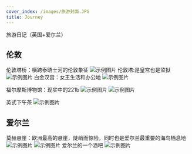 ```yaml
---
cover_index: /images/旅游封面.JPG
title: Journey
---
```

旅游日记（英国+爱尔兰）

## 伦敦
伦敦塔桥：横跨泰晤士河的伦敦象征
![示例图片](/images/伦敦1.jpg "示例图片")
伦敦塔:是皇宫也是监狱
![示例图片](/images/伦敦2.JPG "示例图片")
白金汉宫：女王生活和办公地
![示例图片](/images/伦敦3.jpg "示例图片")

福尔摩斯博物馆：现实中的221b
![示例图片](/images/福尔摩斯1.JPG "示例图片")
![示例图片](/images/福尔摩斯2.JPG "示例图片")

英式下午茶
![示例图片](/images/吃1.JPG "示例图片")

## 爱尔兰
莫赫悬崖：欧洲最高的悬崖，陡峭而惊险，同时也是爱尔兰最重要的海鸟栖息地
![示例图片](/images/爱尔兰4.jpg "示例图片")
![示例图片](/images/爱尔兰1.jpg "示例图片")
爱尔兰的一个酒吧
![示例图片](/images/爱尔兰2.jpg "示例图片")